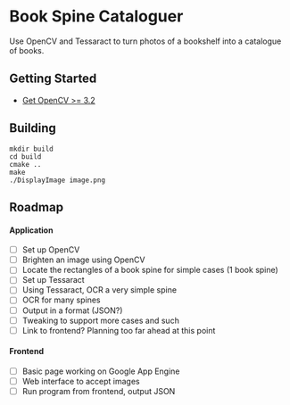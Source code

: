 # Book Spine Cataloguer
Use OpenCV and Tessaract to turn photos of a bookshelf into a catalogue of books.

## Getting Started
 - [Get OpenCV >= 3.2](http://docs.opencv.org/trunk/d7/d9f/tutorial_linux_install.html)

## Building
```
mkdir build
cd build
cmake ..
make
./DisplayImage image.png
```

## Roadmap

#### Application
 - [ ] Set up OpenCV
 - [ ] Brighten an image using OpenCV
 - [ ] Locate the rectangles of a book spine for simple cases (1 book spine)
 - [ ] Set up Tessaract
 - [ ] Using Tessaract, OCR a very simple spine
 - [ ] OCR for many spines
 - [ ] Output in a format (JSON?)
 - [ ] Tweaking to support more cases and such
 - [ ] Link to frontend? Planning too far ahead at this point

#### Frontend
 - [ ] Basic page working on Google App Engine
 - [ ] Web interface to accept images
 - [ ] Run program from frontend, output JSON
